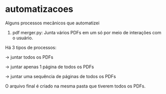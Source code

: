 # automatizacoes
Alguns processos mecânicos que automatizei

1) pdf merger.py:
Junta vários PDFs em um só por meio de interações com o usuário.

Há 3 tipos de processos:

-> juntar todos os PDFs

-> juntar apenas 1 página de todos os PDFs

-> juntar uma sequência de páginas de todos os PDFs

O arquivo final é criado na mesma pasta que tiverem todos os PDFs.
